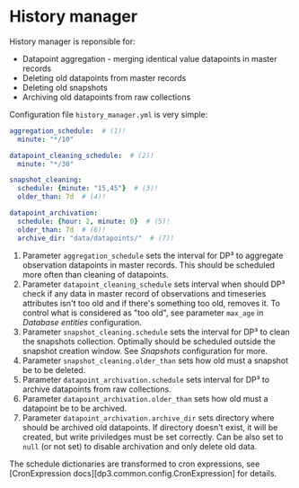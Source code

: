 # History manager

History manager is reponsible for:

- Datapoint aggregation - merging identical value datapoints in master records
- Deleting old datapoints from master records
- Deleting old snapshots
- Archiving old datapoints from raw collections

Configuration file `history_manager.yml` is very simple:

```yaml
aggregation_schedule:  # (1)!
  minute: "*/10"  

datapoint_cleaning_schedule:  # (2)!
  minute: "*/30"

snapshot_cleaning:
  schedule: {minute: "15,45"}  # (3)!
  older_than: 7d  # (4)!

datapoint_archivation:
  schedule: {hour: 2, minute: 0}  # (5)!
  older_than: 7d  # (6)!
  archive_dir: "data/datapoints/"  # (7)!
```

1. Parameter `aggregation_schedule` sets the interval for DP³ to aggregate observation datapoints in master records. This should be scheduled more often than cleaning of datapoints.
2. Parameter `datapoint_cleaning_schedule` sets interval when should DP³ check if any data in master record of observations and timeseries attributes isn't too old and if there's something too old, removes it. To control what is considered as "too old", see parameter `max_age` in *Database entities* configuration.
3. Parameter `snapshot_cleaning.schedule` sets the interval for DP³ to clean the snapshots collection. Optimally should be scheduled outside the snapshot creation window. See *Snapshots* configuration for more.  
4. Parameter `snapshot_cleaning.older_than` sets how old must a snapshot be to be deleted.
5. Parameter `datapoint_archivation.schedule` sets interval for DP³ to archive datapoints from raw collections.
6. Parameter `datapoint_archivation.older_than` sets how old must a datapoint be to be archived.
7. Parameter `datapoint_archivation.archive_dir` sets directory where should be archived old datapoints. If directory doesn't exist, it will be created, but write priviledges must be set correctly. Can be also set to `null` (or not set) to disable archivation and only delete old data.

The schedule dictionaries are transformed to cron expressions, see [CronExpression docs][dp3.common.config.CronExpression] for details.